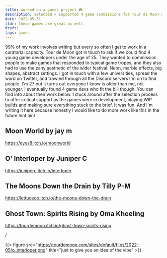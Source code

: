 ```yaml
---
title: worked on a games project 🎮
description: selected + supported 4 game commissions for Tour de Moon's 2022 festival
date: 2022-05-31
tldr: these games are great as well
draft: 
tags: games
---
```


99% of my work involves writing but every so often I get to work in a curatorial capacity. Tour de Moon got in touch to ask if we could find 4 young game developers under the age of 25. They wanted to commission people to make games that responded to typical game tropes, and they also had to use the zany aesthetic of the wider festival. Neon, marble effects, big shapes, abstract settings. I got in touch with a few universities, spread the word on Twitter, and trawled through all the Discord servers I'm on to find people. I'm 27 but it turns out everyone I know is older than me, not younger. I eventually found 4 game devs who fit the bill though. You can find info about their work below. I stuck around after the selection process to offer critical support as the games were in development, playing WIP builds and making sure everything stuck to the brief. It was fun. And I'm writing it here because honestly I would like to do more work like this in the future hint hint 

## Moon World by jay m

https://eyes8.itch.io/moonworld

## O' Interloper by Juniper C

https://juniperc.itch.io/interloper

## The Moons Down the Drain by Tilly P-M

https://lettuceoo.itch.io/the-moons-down-the-drain

## Ghost Town: Spirits Rising by Oma Kheeling 

https://tourdemoon.itch.io/ghost-town-spirits-rising

/

{{< figure src="https://tourdemoon.com/sites/default/files/2022-05/o_interloper.png" title="just to give you an idea of the vibe" >}}
